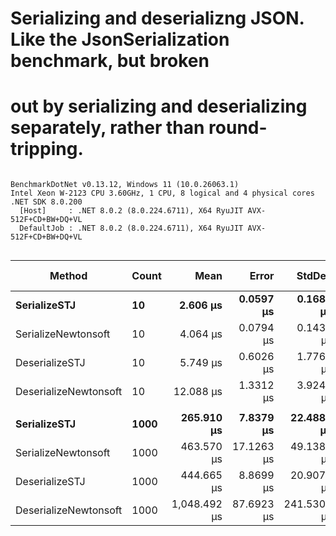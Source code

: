 # Serializing and deserializng JSON. Like the JsonSerialization benchmark, but broken
# out by serializing and deserializing separately, rather than round-tripping.

```

BenchmarkDotNet v0.13.12, Windows 11 (10.0.26063.1)
Intel Xeon W-2123 CPU 3.60GHz, 1 CPU, 8 logical and 4 physical cores
.NET SDK 8.0.200
  [Host]     : .NET 8.0.2 (8.0.224.6711), X64 RyuJIT AVX-512F+CD+BW+DQ+VL
  DefaultJob : .NET 8.0.2 (8.0.224.6711), X64 RyuJIT AVX-512F+CD+BW+DQ+VL


```
| Method                | Count | Mean         | Error      | StdDev      | Median     | Ratio | RatioSD | Gen0     | Allocated | Alloc Ratio |
|---------------------- |------ |-------------:|-----------:|------------:|-----------:|------:|--------:|---------:|----------:|------------:|
| **SerializeSTJ**          | **10**    |     **2.606 μs** |  **0.0597 μs** |   **0.1685 μs** |   **2.570 μs** |  **1.00** |    **0.00** |   **0.1831** |     **800 B** |        **1.00** |
| SerializeNewtonsoft   | 10    |     4.064 μs |  0.0794 μs |   0.1432 μs |   4.039 μs |  1.54 |    0.10 |   3.2272 |   13920 B |       17.40 |
| DeserializeSTJ        | 10    |     5.749 μs |  0.6026 μs |   1.7768 μs |   4.761 μs |  2.19 |    0.73 |   0.4196 |    1840 B |        2.30 |
| DeserializeNewtonsoft | 10    |    12.088 μs |  1.3312 μs |   3.9249 μs |  10.238 μs |  4.68 |    1.48 |   6.8054 |   29360 B |       36.70 |
|                       |       |              |            |             |            |       |         |          |           |             |
| **SerializeSTJ**          | **1000**  |   **265.910 μs** |  **7.8379 μs** |  **22.4883 μs** | **260.587 μs** |  **1.00** |    **0.00** |  **20.0195** |   **87920 B** |        **1.00** |
| SerializeNewtonsoft   | 1000  |   463.570 μs | 17.1263 μs |  49.1386 μs | 450.499 μs |  1.75 |    0.23 | 324.2188 | 1399920 B |       15.92 |
| DeserializeSTJ        | 1000  |   444.665 μs |  8.8699 μs |  20.9074 μs | 439.159 μs |  1.66 |    0.14 |  44.4336 |  191920 B |        2.18 |
| DeserializeNewtonsoft | 1000  | 1,048.492 μs | 87.6923 μs | 241.5300 μs | 945.046 μs |  3.99 |    1.08 | 681.6406 | 2943921 B |       33.48 |
